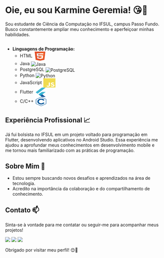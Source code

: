 # Oie, eu sou Karmine Geremia! 😘👋

Sou estudante de Ciência da Computação no IFSUL, campus Passo Fundo. Busco constantemente ampliar meu conhecimento e aperfeiçoar minhas habilidades.

##
- **Linguagens de Programação:**
  - HTML <img align="center" alt="HTML" height="30" width="40" src="https://raw.githubusercontent.com/devicons/devicon/master/icons/html5/html5-original.svg">
  - Java <img align="center" alt="Java" height="30" width="40" src="https://cdn.jsdelivr.net/gh/devicons/devicon@latest/icons/java/java-original.svg">
  - PostgreSQL <img align="center" alt="PostgreSQL" height="30" width="40" src="https://cdn.jsdelivr.net/gh/devicons/devicon@latest/icons/postgresql/postgresql-original.svg">
  - Python <img align="center" alt="Python" height="30" width="40" src="https://cdn.jsdelivr.net/gh/devicons/devicon@latest/icons/python/python-original.svg">
  - JavaScript <img align="center" alt="Js" height="30" width="40" src="https://raw.githubusercontent.com/devicons/devicon/master/icons/javascript/javascript-plain.svg">
  - Flutter <img align="center" alt="Flutter" height="30" width="40" src="https://raw.githubusercontent.com/devicons/devicon/refs/heads/master/icons/flutter/flutter-original.svg">
  - C/C++ <img align="center" alt="C" height="30" width="40" src="https://raw.githubusercontent.com/devicons/devicon/refs/heads/master/icons/c/c-line.svg">

## Experiência Profissional 📈

Já fui bolsista no IFSUL em um projeto voltado para programação em Flutter, desenvolvendo aplicativos no Android Studio. Essa experiência me ajudou a aprofundar meus conhecimentos em desenvolvimento mobile e me tornou mais familiarizado com as práticas de programação.

## Sobre Mim 🌟

- Estou sempre buscando novos desafios e aprendizados na área de tecnologia.
- Acredito na importância da colaboração e do compartilhamento de conhecimento.

## Contato 📫

Sinta-se à vontade para me contatar ou seguir-me para acompanhar meus projetos!

  <a href = "mailto:kurumin.rg@gmail.com"><img src="https://img.shields.io/badge/-Gmail-%23333?style=for-the-badge&logo=gmail&logoColor=white" target="_blank"></a>
  <a href="https://www.instagram.com/karmineg/" target="_blank"><img src="https://img.shields.io/badge/-Instagram-%23E4405F?style=for-the-badge&logo=instagram&logoColor=white" target="_blank"></a>
  <a href="https://www.linkedin.com/in/karmine-geremia-b94573233/" target="_blank"><img src="https://img.shields.io/badge/-LinkedIn-%230077B5?style=for-the-badge&logo=linkedin&logoColor=white" target="_blank"></a>

Obrigado por visitar meu perfil! 😊💋

